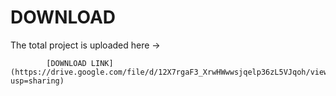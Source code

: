 # DOWNLOAD

The total project is uploaded here -> 

            
            [DOWNLOAD LINK](https://drive.google.com/file/d/12X7rgaF3_XrwHWwwsjqelp36zL5VJqoh/view?usp=sharing)
